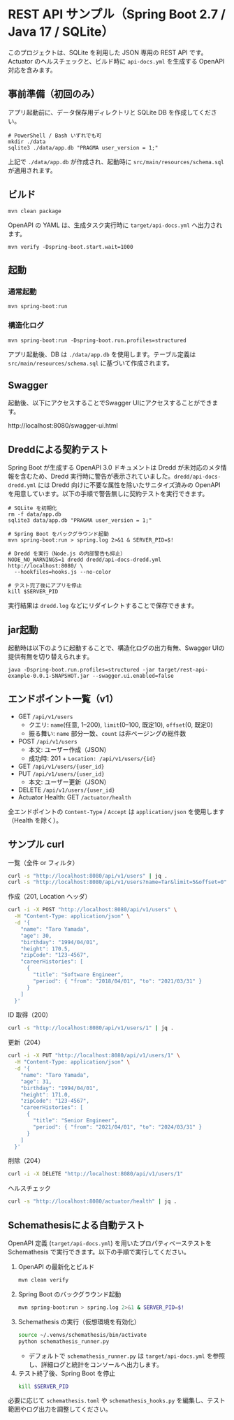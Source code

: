 # REST API サンプル（Spring Boot 2.7 / Java 17 / SQLite）

このプロジェクトは、SQLite を利用した JSON 専用の REST API です。Actuator のヘルスチェックと、ビルド時に `api-docs.yml` を生成する OpenAPI 対応を含みます。

## 事前準備（初回のみ）

アプリ起動前に、データ保存用ディレクトリと SQLite DB を作成してください。

```console
# PowerShell / Bash いずれでも可
mkdir ./data
sqlite3 ./data/app.db "PRAGMA user_version = 1;"
```

上記で `./data/app.db` が作成され、起動時に `src/main/resources/schema.sql` が適用されます。

## ビルド

```
mvn clean package
```

OpenAPI の YAML は、生成タスク実行時に `target/api-docs.yml` へ出力されます。


```
mvn verify -Dspring-boot.start.wait=1000
```

## 起動
### 通常起動
```
mvn spring-boot:run
```

### 構造化ログ
```
mvn spring-boot:run -Dspring-boot.run.profiles=structured
```

アプリ起動後、DB は `./data/app.db` を使用します。テーブル定義は `src/main/resources/schema.sql` に基づいて作成されます。

## Swagger

起動後、以下にアクセスすることでSwagger UIにアクセスすることができます。

http://localhost:8080/swagger-ui.html

## Dreddによる契約テスト

Spring Boot が生成する OpenAPI 3.0 ドキュメントは Dredd が未対応のメタ情報を含むため、Dredd 実行時に警告が表示されていました。`dredd/api-docs-dredd.yml` には Dredd 向けに不要な属性を除いたサニタイズ済みの OpenAPI を用意しています。以下の手順で警告無しに契約テストを実行できます。

```
# SQLite を初期化
rm -f data/app.db
sqlite3 data/app.db "PRAGMA user_version = 1;"

# Spring Boot をバックグラウンド起動
mvn spring-boot:run > spring.log 2>&1 & SERVER_PID=$!

# Dredd を実行（Node.js の内部警告も抑止）
NODE_NO_WARNINGS=1 dredd dredd/api-docs-dredd.yml http://localhost:8080/ \
  --hookfiles=hooks.js --no-color

# テスト完了後にアプリを停止
kill $SERVER_PID
```

実行結果は `dredd.log` などにリダイレクトすることで保存できます。

## jar起動
起動時は以下のように起動することで、構造化ログの出力有無、Swagger UIの提供有無を切り替えられます。

```
java -Dspring-boot.run.profiles=structured -jar target/rest-api-example-0.0.1-SNAPSHOT.jar --swagger.ui.enabled=false
```

## エンドポイント一覧（v1）

- GET `/api/v1/users`
  - クエリ: `name`(任意, 1–200), `limit`(0–100, 既定10), `offset`(0, 既定0)
  - 振る舞い: `name` 部分一致、`count` は非ページングの総件数
- POST `/api/v1/users`
  - 本文: ユーザー作成（JSON）
  - 成功時: 201 + `Location: /api/v1/users/{id}`
- GET `/api/v1/users/{user_id}`
- PUT `/api/v1/users/{user_id}`
  - 本文: ユーザー更新（JSON）
- DELETE `/api/v1/users/{user_id}`
- Actuator Health: GET `/actuator/health`

全エンドポイントの `Content-Type` / `Accept` は `application/json` を使用します（Health を除く）。

## サンプル curl

一覧（全件 or フィルタ）

```bash
curl -s "http://localhost:8080/api/v1/users" | jq .
curl -s "http://localhost:8080/api/v1/users?name=Tar&limit=5&offset=0" | jq .
```

作成（201, Location ヘッダ）

```bash
curl -i -X POST "http://localhost:8080/api/v1/users" \
  -H "Content-Type: application/json" \
  -d '{
    "name": "Taro Yamada",
    "age": 30,
    "birthday": "1994/04/01",
    "height": 170.5,
    "zipCode": "123-4567",
    "careerHistories": [
      {
        "title": "Software Engineer",
        "period": { "from": "2018/04/01", "to": "2021/03/31" }
      }
    ]
  }'
```

ID 取得（200）

```bash
curl -s "http://localhost:8080/api/v1/users/1" | jq .
```

更新（204）

```bash
curl -i -X PUT "http://localhost:8080/api/v1/users/1" \
  -H "Content-Type: application/json" \
  -d '{
    "name": "Taro Yamada",
    "age": 31,
    "birthday": "1994/04/01",
    "height": 171.0,
    "zipCode": "123-4567",
    "careerHistories": [
      {
        "title": "Senior Engineer",
        "period": { "from": "2021/04/01", "to": "2024/03/31" }
      }
    ]
  }'
```

削除（204）

```bash
curl -i -X DELETE "http://localhost:8080/api/v1/users/1"
```

ヘルスチェック

```bash
curl -s "http://localhost:8080/actuator/health" | jq .
```

## Schemathesisによる自動テスト

OpenAPI 定義 (`target/api-docs.yml`) を用いたプロパティベーステストを Schemathesis で実行できます。以下の手順で実行してください。

1. OpenAPI の最新化とビルド
   ```bash
   mvn clean verify
   ```
2. Spring Boot のバックグラウンド起動
   ```bash
   mvn spring-boot:run > spring.log 2>&1 & SERVER_PID=$!
   ```
3. Schemathesis の実行（仮想環境を有効化）
   ```bash
   source ~/.venvs/schemathesis/bin/activate
   python schemathesis_runner.py
   ```
   - デフォルトで `schemathesis_runner.py` は `target/api-docs.yml` を参照し、詳細ログと統計をコンソールへ出力します。
4. テスト終了後、Spring Boot を停止
   ```bash
   kill $SERVER_PID
   ```

必要に応じて `schemathesis.toml` や `schemathesis_hooks.py` を編集し、テスト範囲やログ出力を調整してください。
